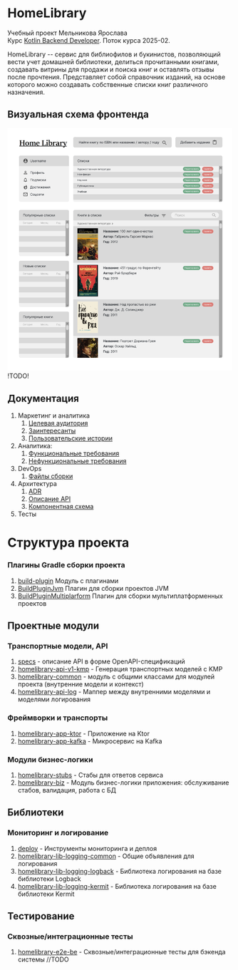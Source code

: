 # HomeLibrary

Учебный проект Мельникова Ярослава\
Курс [Kotlin Backend Developer](https://otus.ru/lessons/kotlin/).
Поток курса 2025-02.

HomeLibrary -- сервис для библиофилов и букинистов, позволяющий вести учет домашней библиотеки, 
делиться прочитанными книгами, создавать витрины для продажи и поиска книг и оставлять отзывы после прочтения.
Представляет собой справочник изданий, на основе которого можно создавать собственные списки книг различного назначения.

## Визуальная схема фронтенда

![Макет фронта](imgs/design-layout.png)
!TODO!

## Документация

1. Маркетинг и аналитика
    1. [Целевая аудитория](./docs/01-biz/01-target-audience.md)
    2. [Заинтересанты](./docs/01-biz/02-stakeholders.md)
    3. [Пользовательские истории](./docs/01-biz/03-bizreq.md)
2. Аналитика:
    1. [Функциональные требования](./docs/02-analysis/01-functional-requiremens.md)
    2. [Нефункциональные требования](./docs/02-analysis/02-nonfunctional-requirements.md)
3. DevOps
    1. [Файлы сборки](./deploy)
4. Архитектура
    1. [ADR](./docs/03-architecture/01-adrs.md)
    2. [Описание API](./docs/03-architecture/02-api.md)
    3. [Компонентная схема](./docs/03-architecture/03-arch.md)
5. Тесты

# Структура проекта

### Плагины Gradle сборки проекта

1. [build-plugin](build-plugin) Модуль с плагинами
2. [BuildPluginJvm](build-plugin/src/main/kotlin/BuildPluginJvm.kt) Плагин для сборки проектов JVM
2. [BuildPluginMultiplarform](build-plugin/src/main/kotlin/BuildPluginMultiplatform.kt) Плагин для сборки
   мультиплатформенных проектов

## Проектные модули

### Транспортные модели, API

1. [specs](specs) - описание API в форме OpenAPI-спецификаций
2. [homelibrary-api-v1-kmp](homelibrary-be/homelibrary-api-v1-kmp) - Генерация транспортных моделей с KMP
3. [homelibrary-common](homelibrary-be/homelibrary-common) - модуль с общими классами для модулей проекта 
   (внутренние модели и контекст)
4. [homelibrary-api-log](homelibrary-be/homelibrary-api-log) - Маппер между внутренними моделями и
   моделями логирования

### Фреймворки и транспорты

1. [homelibrary-app-ktor](homelibrary-be/homelibrary-app-ktor) - Приложение на Ktor
2. [homelibrary-app-kafka](homelibrary-be/homelibrary-app-kafka) - Микросервис на Kafka

### Модули бизнес-логики

1. [homelibrary-stubs](homelibrary-be/homelibrary-stubs) - Стабы для ответов сервиса
2. [homelibrary-biz](homelibrary-be/homelibrary-biz) - Модуль бизнес-логики приложения: обслуживание стабов,
   валидация, работа с БД

## Библиотеки

### Мониторинг и логирование

1. [deploy](deploy) - Инструменты мониторинга и деплоя
2. [homelibrary-lib-logging-common](homelibrary-libs/homelibrary-lib-logging-common) - Общие объявления для
   логирования
3. [homelibrary-lib-logging-logback](homelibrary-libs/homelibrary-lib-logging-logback) - Библиотека логирования
   на базе библиотеки Logback
4. [homelibrary-lib-logging-kermit](homelibrary-libs/homelibrary-lib-logging-kermit) - Библиотека логирования
   на базе библиотеки Kermit

## Тестирование

### Сквозные/интеграционные тесты

1. [homelibrary-e2e-be](homelibrary-tests/homelibrary-e2e-be) - Сквозные/интеграционные тесты для бэкенда
   системы //TODO